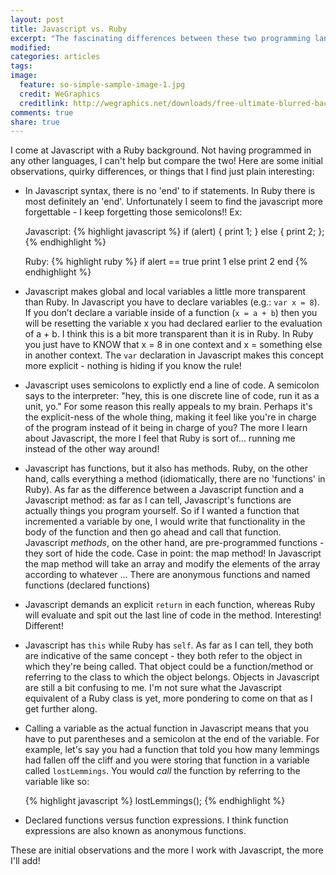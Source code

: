 ```yaml
---
layout: post
title: Javascript vs. Ruby
excerpt: "The fascinating differences between these two programming languages!"
modified:
categories: articles
tags:
image:
  feature: so-simple-sample-image-1.jpg
  credit: WeGraphics
  creditlink: http://wegraphics.net/downloads/free-ultimate-blurred-background-pack/
comments: true
share: true
---
```



<!-- This and self -->

I come at Javascript with a Ruby background. Not having programmed in any other languages, I can't help but compare the two! Here are some initial observations, quirky differences, or things that I find just plain interesting:

- In Javascript syntax, there is no 'end' to if statements. In Ruby there is most definitely an 'end'. Unfortunately I seem to find the javascript more forgettable - I keep forgetting those semicolons!! Ex:

  Javascript:
  {% highlight javascript %}
  if (alert) {
    print 1;
  } else {
    print 2;
  };
  {% endhighlight %}

  Ruby:
  {% highlight ruby %}
  if alert == true
    print 1
  else
    print 2
  end
  {% endhighlight %}

- Javascript makes global and local variables a little more transparent than Ruby. In Javascript you have to declare variables (e.g.: `var x = 8`). If you don’t declare a variable inside of a function (`x = a + b`) then you will be resetting the variable x you had declared earlier to the evaluation of a + b. I think this is a bit more transparent than it is in Ruby. In Ruby you just have to KNOW that x = 8 in one context and x = something else in another context. The `var` declaration in Javascript makes this concept more explicit - nothing is hiding if you know the rule!

- Javascript uses semicolons to explictly end a line of code. A semicolon says to the interpreter: "hey, this is one discrete line of code, run it as a unit, yo." For some reason this really appeals to my brain. Perhaps it's the explicit-ness of the whole thing, making it feel like you're in charge of the program instead of it being in charge of you? The more I learn about Javascript, the more I feel that Ruby is sort of... running me instead of the other way around!

- Javascript has functions, but it also has methods. Ruby, on the other hand, calls everything a method (idiomatically, there are no 'functions' in Ruby). As far as the difference between a Javascript function and a Javascript method: as far as I can tell, Javascript's functions are actually things you program yourself. So if I wanted a function that incremented a variable by one, I would write that functionality in the body of the function and then go ahead and call that function. Javascript *methods*, on the other hand, are pre-programmed functions - they sort of hide the code. Case in point: the map method! In Javascript the map method will take an array and modify the elements of the array according to whatever ...  There are anonymous functions and named functions (declared functions)

- Javascript demands an explicit `return` in each function, whereas Ruby will evaluate and spit out the last line of code in the method. Interesting! Different!

- Javascript has `this` while Ruby has `self`. As far as I can tell, they both are indicative of the same concept - they both refer to the object in which they're being called. That object could be a function/method or referring to the class to which the object belongs. Objects in Javascript are still a bit confusing to me. I'm not sure what the Javascript equivalent of a Ruby class is yet, more pondering to come on that as I get further along.

- Calling a variable as the actual function in Javascript means that you have to put parentheses and a semicolon at the end of the variable. For example, let's say you had a function that told you how many lemmings had fallen off the cliff and you were storing that function in a variable called `lostLemmings`. You would *call* the function by referring to the variable like so:

  {% highlight javascript %}
  lostLemmings();
  {% endhighlight %}

- Declared functions versus function expressions. I think function expressions are also known as anonymous functions.

<!-- - THis is wrong: You can return functions in Javascript, without them being evaluated. Weird! In Ruby, I'm pretty sure that you can't simply return methods. Those methods will be evaluated and you will return a value - I don't think you can actually return the method itself. In Javascript, you can! I'm not sure what implications this has yet but it sure seems super cool. -->

These are initial observations and the more I work with Javascript, the more I'll add!
